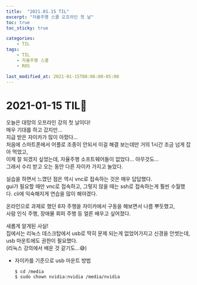 ```yaml
---
title:  "2021.01.15 TIL"
excerpt: "자율주행 스쿨 오프라인 첫 날"
toc: true
toc_sticky: true

categories:
    - TIL
tags:
    - TIL
    - 자율주행 스쿨
    - ROS

last_modified_at: 2021-01-15T08:06:00-05:00
---
```


# 2021-01-15 TIL📓
오늘은 대망의 오프라인 강의 첫 날이다!\
매우 기대를 하고 갔지만...\
지급 받은 자이카가 많이 아팠다...\
처음에 스마트폰에서 어플로 조종이 안되서 이걸 해결 보는데만 거의 1시간 조금 넘게 잡아 먹었고,\
이제 잘 되겠지 싶었는데, 자율주행 소프트웨어들이 없었다... 아무것도...\
그래서 수리 받고 오는 동안 다른 자이카 가지고 놀았다.

실습을 하면서 느꼈던 점은 역시 vnc로 접속하는 것은 매우 답답했다.\
gui가 필요할 때만 vnc로 접속하고, 그렇지 않을 때는 ssh로 접속하는게 훨씬 수월했다.
cli에 익숙해지게 연습을 많이 해야겠다.

온라인으로 과제로 했던 8자 주행을 자이카에서 구동을 해보면서 나름 뿌듯했고,\
사람 인식 주행, 장애물 회피 주행 등 얼른 배우고 싶어졌다.

새롭게 알게된 사실!\
집에서는 리눅스 데스크탑에서 usb로 딱히 문제 되는게 없었어가지고 신경을 안썻는데, usb 마운트에도 권한이 필요했다.\
(리눅스 강의에서 배운 것 같기도...😅)

- 자이카를 기준으로 usb 마운트 방법
    ```
    $ cd /media
    $ sudo chown nvidia:nvidia /media/nvidia
    ```

